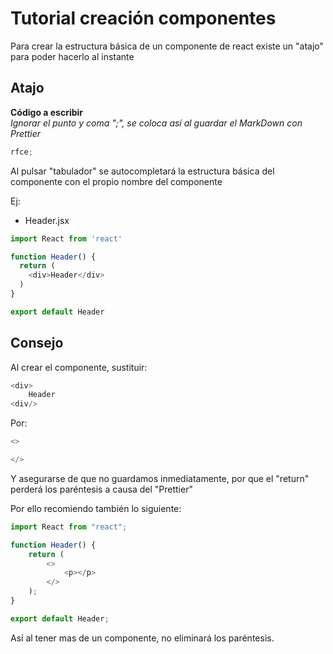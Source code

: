 # Tutorial creación componentes

Para crear la estructura básica de un componente de react existe un "atajo" para poder hacerlo al instante

## Atajo

**Código a escribir**  
_Ignorar el punto y coma ";", se coloca así al guardar el MarkDown con Prettier_

```javascript
rfce;
```

Al pulsar "tabulador" se autocompletará la estructura básica del componente con el propio nombre del componente

Ej:

-   Header.jsx

```Javascript
import React from 'react'

function Header() {
  return (
    <div>Header</div>
  )
}

export default Header
```

## Consejo

Al crear el componente, sustituir:

```Javascript
<div>
    Header
<div/>
```

Por:

```Javascript
<>

</>
```

Y asegurarse de que no guardamos inmediatamente, por que el "return" perderá los paréntesis a causa del "Prettier"

Por ello recomiendo también lo siguiente:

```javascript
import React from "react";

function Header() {
    return (
        <>
            <p></p>
        </>
    );
}

export default Header;
```

Así al tener mas de un componente, no eliminará los paréntesis.
